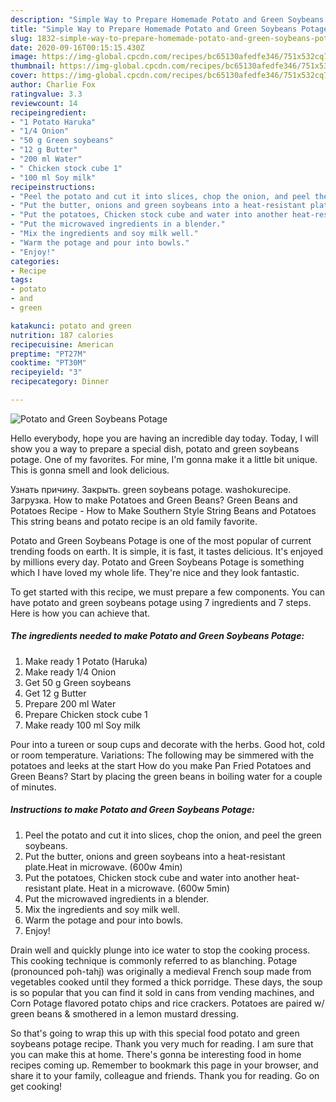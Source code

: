 ```yaml
---
description: "Simple Way to Prepare Homemade Potato and Green Soybeans Potage"
title: "Simple Way to Prepare Homemade Potato and Green Soybeans Potage"
slug: 1832-simple-way-to-prepare-homemade-potato-and-green-soybeans-potage
date: 2020-09-16T00:15:15.430Z
image: https://img-global.cpcdn.com/recipes/bc65130afedfe346/751x532cq70/potato-and-green-soybeans-potage-recipe-main-photo.jpg
thumbnail: https://img-global.cpcdn.com/recipes/bc65130afedfe346/751x532cq70/potato-and-green-soybeans-potage-recipe-main-photo.jpg
cover: https://img-global.cpcdn.com/recipes/bc65130afedfe346/751x532cq70/potato-and-green-soybeans-potage-recipe-main-photo.jpg
author: Charlie Fox
ratingvalue: 3.3
reviewcount: 14
recipeingredient:
- "1 Potato Haruka"
- "1/4 Onion"
- "50 g Green soybeans"
- "12 g Butter"
- "200 ml Water"
- " Chicken stock cube 1"
- "100 ml Soy milk"
recipeinstructions:
- "Peel the potato and cut it into slices, chop the onion, and peel the green soybeans."
- "Put the butter, onions and green soybeans into a heat-resistant plate.Heat in microwave. (600w 4min)"
- "Put the potatoes, Chicken stock cube and water into another heat-resistant plate. Heat in a microwave. (600w 5min)"
- "Put the microwaved ingredients in a blender."
- "Mix the ingredients and soy milk well."
- "Warm the potage and pour into bowls."
- "Enjoy!"
categories:
- Recipe
tags:
- potato
- and
- green

katakunci: potato and green 
nutrition: 187 calories
recipecuisine: American
preptime: "PT27M"
cooktime: "PT30M"
recipeyield: "3"
recipecategory: Dinner

---
```



![Potato and Green Soybeans Potage](https://img-global.cpcdn.com/recipes/bc65130afedfe346/751x532cq70/potato-and-green-soybeans-potage-recipe-main-photo.jpg)

Hello everybody, hope you are having an incredible day today. Today, I will show you a way to prepare a special dish, potato and green soybeans potage. One of my favorites. For mine, I'm gonna make it a little bit unique. This is gonna smell and look delicious.

Узнать причину. Закрыть. green soybeans potage. washokurecipe. Загрузка. How to make Potatoes and Green Beans? Green Beans and Potatoes Recipe - How to Make Southern Style String Beans and Potatoes This string beans and potato recipe is an old family favorite.

Potato and Green Soybeans Potage is one of the most popular of current trending foods on earth. It is simple, it is fast, it tastes delicious. It's enjoyed by millions every day. Potato and Green Soybeans Potage is something which I have loved my whole life. They're nice and they look fantastic.


To get started with this recipe, we must prepare a few components. You can have potato and green soybeans potage using 7 ingredients and 7 steps. Here is how you can achieve that.

<!--inarticleads1-->

##### The ingredients needed to make Potato and Green Soybeans Potage:

1. Make ready 1 Potato (Haruka)
1. Make ready 1/4 Onion
1. Get 50 g Green soybeans
1. Get 12 g Butter
1. Prepare 200 ml Water
1. Prepare  Chicken stock cube 1
1. Make ready 100 ml Soy milk


Pour into a tureen or soup cups and decorate with the herbs. Good hot, cold or room temperature. Variations: The following may be simmered with the potatoes and leeks at the start How do you make Pan Fried Potatoes and Green Beans? Start by placing the green beans in boiling water for a couple of minutes. 

<!--inarticleads2-->

##### Instructions to make Potato and Green Soybeans Potage:

1. Peel the potato and cut it into slices, chop the onion, and peel the green soybeans.
1. Put the butter, onions and green soybeans into a heat-resistant plate.Heat in microwave. (600w 4min)
1. Put the potatoes, Chicken stock cube and water into another heat-resistant plate. Heat in a microwave. (600w 5min)
1. Put the microwaved ingredients in a blender.
1. Mix the ingredients and soy milk well.
1. Warm the potage and pour into bowls.
1. Enjoy!


Drain well and quickly plunge into ice water to stop the cooking process. This cooking technique is commonly referred to as blanching. Potage (pronounced poh-tahj) was originally a medieval French soup made from vegetables cooked until they formed a thick porridge. These days, the soup is so popular that you can find it sold in cans from vending machines, and Corn Potage flavored potato chips and rice crackers. Potatoes are paired w/ green beans &amp; smothered in a lemon mustard dressing. 

So that's going to wrap this up with this special food potato and green soybeans potage recipe. Thank you very much for reading. I am sure that you can make this at home. There's gonna be interesting food in home recipes coming up. Remember to bookmark this page in your browser, and share it to your family, colleague and friends. Thank you for reading. Go on get cooking!
